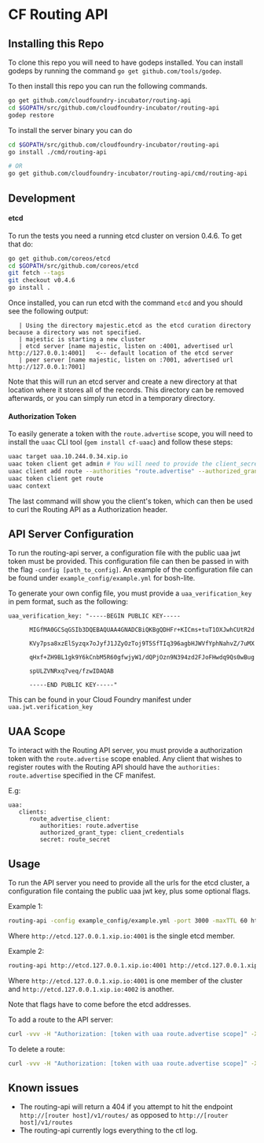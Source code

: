 # CF Routing API

## Installing this Repo

To clone this repo you will need to have godeps installed. You can install godeps
by running the command `go get github.com/tools/godep`.

To then install this repo you can run the following commands.

```sh
go get github.com/cloudfoundry-incubator/routing-api
cd $GOPATH/src/github.com/cloudfoundry-incubator/routing-api
godep restore
```

To install the server binary you can do

```sh
cd $GOPATH/src/github.com/cloudfoundry-incubator/routing-api
go install ./cmd/routing-api

# OR
go get github.com/cloudfoundry-incubator/routing-api/cmd/routing-api
```

## Development

#### etcd

To run the tests you need a running etcd cluster on version 0.4.6. To get that do:

```sh
go get github.com/coreos/etcd
cd $GOPATH/src/github.com/coreos/etcd
git fetch --tags
git checkout v0.4.6
go install .
```

Once installed, you can run etcd with the command `etcd` and you should see the
following output:
```
   | Using the directory majestic.etcd as the etcd curation directory because a directory was not specified.
   | majestic is starting a new cluster
   | etcd server [name majestic, listen on :4001, advertised url http://127.0.0.1:4001]   <-- default location of the etcd server
   | peer server [name majestic, listen on :7001, advertised url http://127.0.0.1:7001]
```

Note that this will run an etcd server and create a new directory at that location 
where it stores all of the records. This directory can be removed afterwards, or 
you can simply run etcd in a temporary directory.

#### Authorization Token

To easily generate a token with the `route.advertise` scope, you will need to
install the `uaac` CLI tool (`gem install cf-uaac`) and follow these steps:

```bash
uaac target uaa.10.244.0.34.xip.io
uaac token client get admin # You will need to provide the client_secret, found in your CF manifest.
uaac client add route --authorities "route.advertise" --authorized_grant_type "client_credentials"
uaac token client get route
uaac context
```

The last command will show you the client's token, which can then be used to
curl the Routing API as a Authorization header.

## API Server Configuration

To run the routing-api server, a configuration file with the public uaa jwt token must be provided.
This configuration file can then be passed in with the flag `-config [path_to_config]`.
An example of the configuration file can be found under `example_config/example.yml` for bosh-lite.

To generate your own config file, you must provide a `uaa_verification_key` in pem format, such as the following:

```
uaa_verification_key: "-----BEGIN PUBLIC KEY-----

      MIGfMA0GCSqGSIb3DQEBAQUAA4GNADCBiQKBgQDHFr+KICms+tuT1OXJwhCUtR2d

      KVy7psa8xzElSyzqx7oJyfJ1JZyOzToj9T5SfTIq396agbHJWVfYphNahvZ/7uMX

      qHxf+ZH9BL1gk9Y6kCnbM5R60gfwjyW1/dQPjOzn9N394zd2FJoFHwdq9Qs0wBug

      spULZVNRxq7veq/fzwIDAQAB

      -----END PUBLIC KEY-----"
```

This can be found in your Cloud Foundry manifest under `uaa.jwt.verification_key`

## UAA Scope

To interact with the Routing API server, you must provide a authorization token
with the `route.advertise` scope enabled. Any client that wishes to register
routes with the Routing API should have the `authorities: route.advertise`
specified in the CF manifest.

E.g:
```
uaa:
   clients:
      route_advertise_client:
         authorities: route.advertise
         authorized_grant_type: client_credentials
         secret: route_secret
```

## Usage

To run the API server you need to provide all the urls for the etcd cluster, a configuration file containg the public uaa jwt key, plus some optional flags.

Example 1:

```sh
routing-api -config example_config/example.yml -port 3000 -maxTTL 60 http://etcd.127.0.0.1.xip.io:4001
```

Where `http://etcd.127.0.0.1.xip.io:4001` is the single etcd member.

Example 2:

```sh
routing-api http://etcd.127.0.0.1.xip.io:4001 http://etcd.127.0.0.1.xip.io:4002
```

Where `http://etcd.127.0.0.1.xip.io:4001` is one member of the cluster and `http://etcd.127.0.0.1.xip.io:4002` is another.

Note that flags have to come before the etcd addresses.

To add a route to the API server:

```sh
curl -vvv -H "Authorization: [token with uaa route.advertise scope]" -X POST http://127.0.0.1:8080/v1/routes -d '[{"ip":"1.2.3.4", "route":"a_route", "port":8089, "ttl":45}]'
```

To delete a route:

```sh
curl -vvv -H "Authorization: [token with uaa route.advertise scope]" -X DELETE http://127.0.0.1:8080/v1/routes -d '[{"ip":"1.2.3.4", "route":"a_route", "port":8089, "ttl":45}]'
```

## Known issues

+ The routing-api will return a 404 if you attempt to hit the endpoint `http://[router host]/v1/routes/` as opposed to `http://[router host]/v1/routes`
+ The routing-api currently logs everything to the ctl log.

